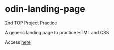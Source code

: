 # odin-landing-page
2nd TOP Project Practice

A generic landing page to practice HTML and CSS

Access [here](https://esk3tit.github.io/odin-landing-page/)
